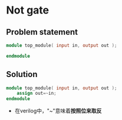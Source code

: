 # Not gate

## Problem statement

```verilog
module top_module( input in, output out );

endmodule
```

## Solution

```verilog
module top_module( input in, output out );
	assign out=~in;
endmodule
```

* 在verilog中，"~"意味着**按照位来取反**

